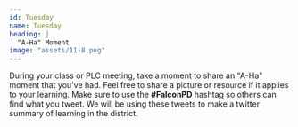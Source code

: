 ```yaml
---
id: Tuesday
name: Tuesday
heading: |
  "A-Ha" Moment 
image: "assets/11-8.png"
---
```

During your class or PLC meeting, take a moment to share an "A-Ha" moment that you've had. Feel free to share a picture or resource if it applies to your learning. Make sure to use the **#FalconPD** hashtag so others can find what you tweet. We will be using these tweets to make a twitter summary of learning in the district. 
